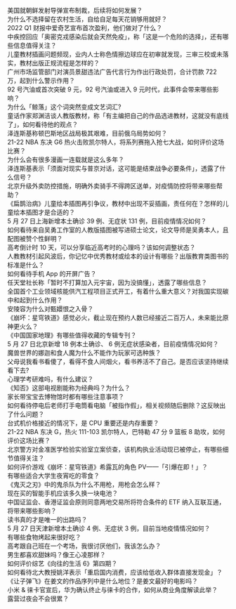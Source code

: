 美国就朝鲜发射导弹宣布制裁，后续将如何发展？  
为什么不选择留在农村生活，自给自足每天花销够用就好？  
2022 Q1 财报中爱奇艺宣布首次盈利，他们做对了什么？  
中疾控回应「奥密克戎感染后就会天然免疫」，称「这是一个危险的选择」，还有哪些信息值得关注？  
儿童教材插画问题频现，业内人士称色情擦边球应在初审就发现，三审三校或未落实，教材出版正规流程是怎样的？  
广州市场监管部门对演员景甜违法广告代言行为作出行政处罚，合计罚款 722 万，起到什么警示作用？  
92 号汽油或首次突破 9 元，92 号汽油或进入 9 元时代，此事件会带来哪些影响？  
为什么「鲸落」这个词突然变成文艺词汇?  
童话作家郑渊洁谈人教版教材，称「有主编把自己的作品选进教材，这就没有底线了」，如何看待他的观点？  
泽连斯基称顿巴斯地区战局极其艰难，目前俄乌局势如何？  
21-22 NBA 东决 G6 热火击败凯尔特人，将系列赛拖入抢七大战，如何评价这场比赛？  
为什么会有很多漫画一连载就是这么多年？  
泽连斯基表示「须面对现实与普京对话，这可能是结束战争必要条件」，透露了什么信号？  
北京升级外卖防控措施，明确外卖骑手不得跨区送单，对疫情防控将带来哪些帮助？  
《扁鹊治病》儿童绘本插图再引争议，教材中出现不妥插画，责任何在？怎样的儿童绘本插图才是合适的？  
5 月 27 日上海新增本土确诊 39 例、无症状 131 例，目前疫情情况如何？  
如何看待来自吴勇工作室的人教版插图被写进硕士论文，论文导师是吴勇本人，且配图被赞个性鲜明？  
高考倒计时 10 天，可以分享临近高考时的心理吗？该如何调整状态？  
人教教材引起风波后，你记忆中优秀教材或绘本的设计有哪些？出版教育类图书的标准是什么？  
如何看待手机 App 的开屏广告？  
任天堂社长称「暂时不打算加入元宇宙，因为没搞懂」，透露了哪些信息？  
全国首个工业领域核能供汽工程项目正式开工，有着什么重大意义？对我国实现碳中和起到什么作用？  
安陵容为什么对甄嬛恨之入骨？  
《崩坏：星穹铁道》感觉必火，截止现在预约人数已经接近二百万人，未来能比原神更火么？  
《中国国家地理》有哪些值得收藏的专辑专刊？  
5 月 27 日北京新增 18 例本土确诊、 6 例无症状感染者，目前疫情情况如何？  
魔兽世界的娜迦和食人魔为什么不能作为玩家可选种族？  
父母说我看书看傻了，看得不食人间烟火，看书养活不了自己。是否应该坚持继续看下去?  
心理学考研难吗，有什么建议？  
《知否》这部电视剧能称为经典吗？为什么？  
家长带宝宝去博物馆时都有哪些注意事项？  
如何看待停电后老师打手电筒看电脑「被指作假」，相关视频随后删除？这反映出了什么问题？  
台式机价格接近的情况下，是 CPU 重要还是内存重要？  
21-22 NBA 东决 G，热火 111-103 凯尔特人，巴特勒 47 分 9 篮板 8 助攻，如何评价这场比赛？  
北京警方对金准医学检验实验室立案侦查，该机构执业活动现已被停止，有哪些细节值得关注？  
如何评价游戏《崩坏：星穹铁道》希露瓦的角色 PV——「引爆在即！」？  
有哪些适合大学生夜宵吃的零食？  
《鬼灭之刃》中的鬼杀队为什么不用枪，用枪会怎么样？  
现在买的智能手机应该多久换一块电池？  
中国证监会、香港证监会原则同意两地交易所将符合条件的 ETF 纳入互联互通，将带来哪些影响？  
读书真的才是唯一的出路吗？  
5 月 27 日天津新增本土确诊 4 例、无症状 3 例，目前当地疫情情况如何？  
有哪些食物烤起来很好吃？  
高考跟自己班在一个考场，我很讨厌他们，我该怎么办？  
男生都喜欢甜妹吗？像王心凌那样？  
如何评价综艺《向往的生活 6》第四期？  
如何看待北大教授姚洋表示「重启国内消费，应该给低收入群体直接发现金」？  
《让子弹飞》在姜文的作品序列中是什么地位？是姜文最好的电影吗？  
小米 & 徕卡官宣后，华为确认终止与徕卡的合作，如何从商业角度解读此举？  
露营过夜会不会很累？  
